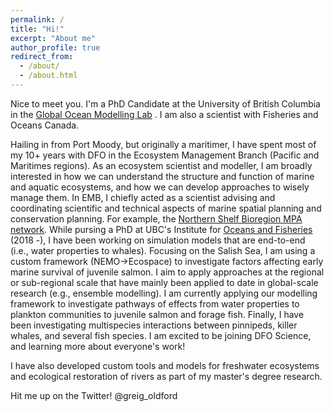 ```yaml
---
permalink: /
title: "Hi!"
excerpt: "About me"
author_profile: true
redirect_from: 
  - /about/
  - /about.html
---
```


Nice to meet you. I'm a PhD Candidate at the University of British Columbia in the [Global Ocean Modelling Lab](https://oceans.ubc.ca/villy-christensen/) . 
I am also a scientist with Fisheries and Oceans Canada. 

Hailing in from Port Moody, but originally a maritimer, I have spent most of my 10+ years with DFO in the Ecosystem Management Branch (Pacific and Maritimes regions).
As an ecosystem scientist and modeller, I am broadly interested in how we can understand the structure and function of marine and aquatic ecosystems, and how we can develop approaches to wisely manage them.
 In EMB, I chiefly acted as a scientist advising and coordinating scientific and technical aspects of marine spatial planning and conservation planning. 
For example, the [Northern Shelf Bioregion MPA network](https://www.newswire.ca/news-releases/marine-protected-area-network-partners-endorse-plan-to-protect-british-columbia-s-north-coast-848170307.html). 
While pursing a PhD at UBC's Institute for [Oceans and Fisheries](https://oceans.ubc.ca/) (2018 -), I have been working on simulation models that are end-to-end (i.e., water properties to whales). 
 Focusing on the Salish Sea, I am using a custom framework (NEMO->Ecospace) to investigate factors affecting early marine survival of juvenile salmon. 
 I aim to apply approaches at the regional or sub-regional scale that have mainly been applied to date in global-scale research (e.g., ensemble modelling).
 I am currently applying our modelling framework to investigate pathways of effects from water properties to plankton communities to juvenile salmon and forage fish.
 Finally, I have been investigating multispecies interactions between pinnipeds, killer whales, and several fish species. 
I am excited to be joining DFO Science, and learning more about everyone's work!

I have also developed custom tools and models for freshwater ecosystems and ecological restoration of rivers as part 
of my master's degree research. 

Hit me up on the Twitter! @greig_oldford
